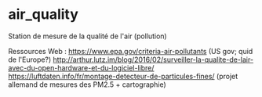 # air_quality
Station de mesure de la qualité de l'air (pollution)

Ressources Web :
https://www.epa.gov/criteria-air-pollutants (US gov; quid de l'Europe?)
http://arthur.lutz.im/blog/2016/02/surveiller-la-qualite-de-lair-avec-du-open-hardware-et-du-logiciel-libre/
https://luftdaten.info/fr/montage-detecteur-de-particules-fines/ (projet allemand de mesures des PM2.5 + cartographie)
